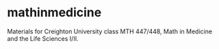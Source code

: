 # mathinmedicine
Materials for Creighton University class MTH 447/448, Math in Medicine and the Life Sciences I/II.
